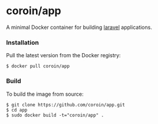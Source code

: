 # coroin/app

A minimal Docker container for building [laravel](https://laravel.com) applications.

### Installation

Pull the latest version from the Docker registry:

```
$ docker pull coroin/app
```

### Build

To build the image from source:

```
$ git clone https://github.com/coroin/app.git
$ cd app
$ sudo docker build -t="coroin/app" .
```
